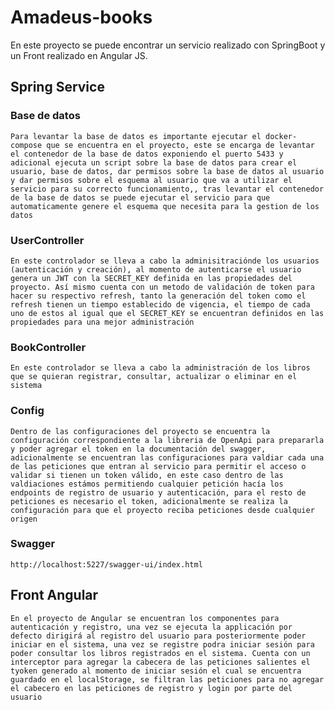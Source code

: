 # Amadeus-books

En este proyecto se puede encontrar un servicio realizado con SpringBoot y un Front realizado en Angular JS.

## Spring Service
### Base de datos

    Para levantar la base de datos es importante ejecutar el docker-compose que se encuentra en el proyecto, este se encarga de levantar el contenedor de la base de datos exponiendo el puerto 5433 y adicional ejecuta un script sobre la base de datos para crear el usuario, base de datos, dar permisos sobre la base de datos al usuario y dar permisos sobre el esquema al usuario que va a utilizar el servicio para su correcto funcionamiento,, tras levantar el contenedor de la base de datos se puede ejecutar el servicio para que automaticamente genere el esquema que necesita para la gestion de los datos

 ### UserController

    En este controlador se lleva a cabo la adminisitraciónde los usuarios (autenticación y creación), al momento de autenticarse el usuario genera un JWT con la SECRET_KEY definida en las propiedades del proyecto. Así mismo cuenta con un metodo de validación de token para hacer su respectivo refresh, tanto la generación del token como el refresh tienen un tiempo establecido de vigencia, el tiempo de cada uno de estos al igual que el SECRET_KEY se encuentran definidos en las propiedades para una mejor administración

### BookController

    En este controlador se lleva a cabo la administración de los libros que se quieran registrar, consultar, actualizar o eliminar en el sistema

### Config

    Dentro de las configuraciones del proyecto se encuentra la configuración correspondiente a la libreria de OpenApi para prepararla y poder agregar el token en la documentación del swagger, adicionalmente se encuentran las configuraciones para valdiar cada una de las peticiones que entran al servicio para permitir el acceso o validar si tienen un token válido, en este caso dentro de las valdiaciones estámos permitiendo cualquier petición hacía los endpoints de registro de usuario y autenticación, para el resto de peticiones es necesario el token, adicionalmente se realiza la configuración para que el proyecto reciba peticiones desde cualquier origen

### Swagger

    http://localhost:5227/swagger-ui/index.html

## Front Angular

    En el proyecto de Angular se encuentran los componentes para autenticación y registro, una vez se ejecuta la applicación por defecto dirigirá al registro del usuario para posteriormente poder iniciar en el sistema, una vez se registre podra iniciar sesión para poder consultar los libros registrados en el sistema. Cuenta con un interceptor para agregar la cabecera de las peticiones salientes el tyoken generado al momento de iniciar sesión el cual se encuentra guardado en el localStorage, se filtran las peticiones para no agregar el cabecero en las peticiones de registro y login por parte del usuario
